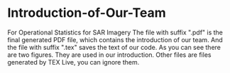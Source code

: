 # Introduction-of-Our-Team
For Operational Statistics for SAR Imagery
The file with suffix ".pdf" is the final generated PDF file, which contains the introduction of our team. 
And the file with suffix ".tex" saves the text of our code. 
As you can see there are two figures. They are used in our introduction. 
Other files are files generated by TEX Live, you can ignore them.
